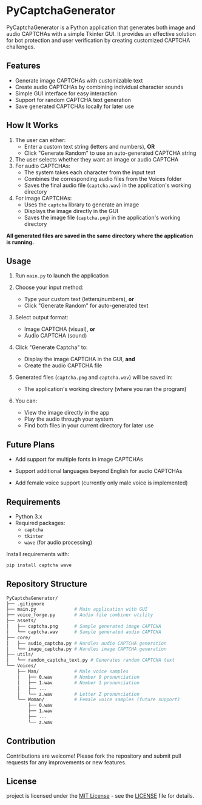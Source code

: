 # PyCaptchaGenerator

PyCaptchaGenerator is a Python application that generates both image and audio CAPTCHAs with a simple Tkinter GUI. It provides an effective solution for bot protection and user verification by creating customized CAPTCHA challenges.

## Features

- Generate image CAPTCHAs with customizable text
- Create audio CAPTCHAs by combining individual character sounds
- Simple GUI interface for easy interaction
- Support for random CAPTCHA text generation
- Save generated CAPTCHAs locally for later use

## How It Works

1. The user can either:
   - Enter a custom text string (letters and numbers), **OR**
   - Click "Generate Random" to use an auto-generated CAPTCHA string
2. The user selects whether they want an image or audio CAPTCHA
3. For audio CAPTCHAs:
   - The system takes each character from the input text
   - Combines the corresponding audio files from the Voices folder
   - Saves the final audio file (`captcha.wav`) in the application's working directory
4. For image CAPTCHAs:
   - Uses the `captcha` library to generate an image
   - Displays the image directly in the GUI
   - Saves the image file (`captcha.png`) in the application's working directory

**All generated files are saved in the same directory where the application is running.**

## Usage
1. Run `main.py` to launch the application

2. Choose your input method:
   - Type your custom text (letters/numbers), **or**
   - Click "Generate Random" for auto-generated text

3. Select output format:
   - Image CAPTCHA (visual), **or**
   - Audio CAPTCHA (sound)

4. Click "Generate Captcha" to:
   - Display the image CAPTCHA in the GUI, **and**
   - Create the audio CAPTCHA file

5. Generated files (`captcha.png` and `captcha.wav`) will be saved in:
   - The application's working directory (where you ran the program)

6. You can:
   - View the image directly in the app
   - Play the audio through your system
   - Find both files in your current directory for later use
  

## Future Plans
- Add support for multiple fonts in image CAPTCHAs

- Support additional languages beyond English for audio CAPTCHAs

- Add female voice support (currently only male voice is implemented)

## Requirements

- Python 3.x
- Required packages:
  - `captcha`
  - `tkinter`
  - `wave` (for audio processing)

Install requirements with:
```bash
pip install captcha wave
```

## Repository Structure

```bash
PyCaptchaGenerator/
├── .gitignore
├── main.py              # Main application with GUI
├── voice_forge.py       # Audio file combiner utility
├── assets/
│   ├── captcha.png      # Sample generated image CAPTCHA
│   └── captcha.wav      # Sample generated audio CAPTCHA
├── core/
│   ├── audio_captcha.py # Handles audio CAPTCHA generation
│   └── image_captcha.py # Handles image CAPTCHA generation
├── utils/
│   └── random_captcha_text.py # Generates random CAPTCHA text
└── Voices/
    ├── Man/             # Male voice samples
    │   ├── 0.wav        # Number 0 pronunciation
    │   ├── 1.wav        # Number 1 pronunciation
    │   ├── ...
    │   └── z.wav        # Letter Z pronunciation
    └── Woman/           # Female voice samples (future support)
        ├── 0.wav
        ├── 1.wav
        ├── ...
        └── z.wav
```

## Contribution
Contributions are welcome! Please fork the repository and submit pull requests for any improvements or new features.

## License
 project is licensed under the [MIT License](LICENSE) - see the [LICENSE](LICENSE) file for details.
